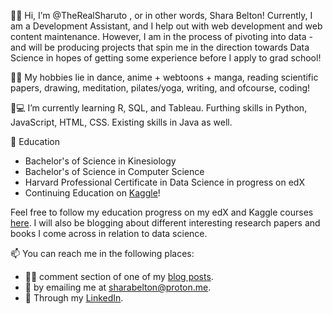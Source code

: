 👋🏾 Hi, I’m @TheRealSharuto , or in other words, Shara Belton! 
Currently, I am a Development Assistant, and I help out with web development and web content maintenance. However, I am in the process of pivoting into data - and will be producing projects that spin me in the direction towards Data Science in hopes of getting some experience before I apply to grad school!

💃🏽 My hobbies lie in dance, anime + webtoons + manga, reading scientific papers, drawing, meditation, pilates/yoga, writing, and ofcourse, coding!

🌱💻 I’m currently learning R, SQL, and Tableau. Furthing skills in Python, JavaScript, HTML, CSS. Existing skills in Java as well.

🏫 Education
+ Bachelor's of Science in Kinesiology
+ Bachelor's of Science in Computer Science
+ Harvard Professional Certificate in Data Science in progress on edX
+ Continuing Education on [Kaggle](https://www.kaggle.com/)!

Feel free to follow my education progress on my edX and Kaggle courses [here](https://www.presentingshara.com). I will also be blogging about different interesting research papers and books I come across in relation to data science.


📫 You can reach me in the following places:
+ ✍🏾 comment section of one of my [blog posts](https://www.presentingshara.com).
+ 📧 by emailing me at sharabelton@proton.me.
+ 💼 Through my [LinkedIn](https://www.linkedin.com/in/shara-belton/).

<!---
TheRealSharuto/TheRealSharuto is a ✨ special ✨ repository because its `README.md` (this file) appears on your GitHub profile.
You can click the Preview link to take a look at your changes.
--->
